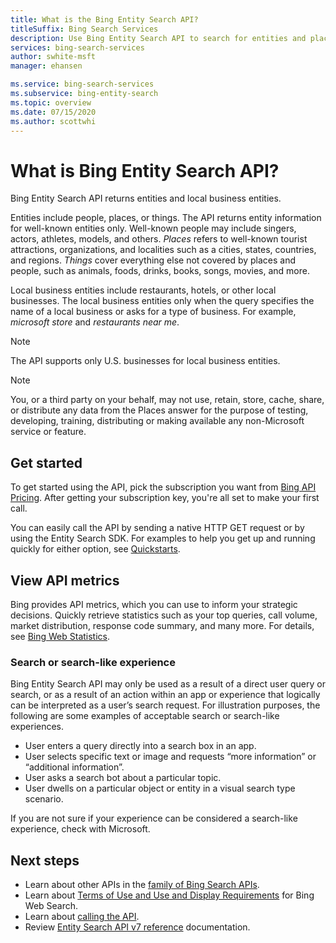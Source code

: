 ```yaml
---
title: What is the Bing Entity Search API?
titleSuffix: Bing Search Services
description: Use Bing Entity Search API to search for entities and places.
services: bing-search-services
author: swhite-msft
manager: ehansen

ms.service: bing-search-services
ms.subservice: bing-entity-search
ms.topic: overview
ms.date: 07/15/2020
ms.author: scottwhi
---
```


# What is Bing Entity Search API?

Bing Entity Search API returns entities and local business entities.

Entities include people, places, or things. The API returns entity information for well-known entities only. Well-known people may include singers, actors, athletes, models, and others. *Places* refers to well-known tourist attractions, organizations, and localities such as a cities, states, countries, and regions. *Things* cover everything else not covered by places and people, such as animals, foods, drinks, books, songs, movies, and more. 

Local business entities include restaurants, hotels, or other local businesses. The local business entities only when the query specifies the name of a local business or asks for a type of business. For example, *microsoft store* and *restaurants near me*. 

> [!NOTE]
> The API supports only U.S. businesses for local business entities. 

> [!NOTE]
> You, or a third party on your behalf, may not use, retain, store, cache, share, or distribute any data from the Places answer for the purpose of testing, developing, training, distributing or making available any non-Microsoft service or feature.


## Get started

To get started using the API, pick the subscription you want from <a href="https://aka.ms/bingsearchapipricing" target="_blank">Bing API Pricing</a>. After getting your subscription key, you're all set to make your first call. 

You can easily call the API by sending a native HTTP GET request or by using the Entity Search SDK. For examples to help you get up and running quickly for either option, see [Quickstarts](quickstarts/quickstarts.md).


## View API metrics

Bing provides API metrics, which you can use to inform your strategic decisions. Quickly retrieve statistics such as your top queries, call volume, market distribution, response code summary, and many more. For details, see [Bing Web Statistics](../bing-web-search/bing-web-stats.md).


### Search or search-like experience

Bing Entity Search API may only be used as a result of a direct user query or search, or as a result of an action within an app or experience that logically can be interpreted as a user’s search request. For illustration purposes, the following are some examples of acceptable search or search-like experiences.

- User enters a query directly into a search box in an app.
- User selects specific text or image and requests “more information” or “additional information”.
- User asks a search bot about a particular topic.
- User dwells on a particular object or entity in a visual search type scenario.

If you are not sure if your experience can be considered a search-like experience, check with Microsoft.


## Next steps

- Learn about other APIs in the [family of Bing Search APIs](../bing-web-search/bing-api-comparison.md).
- Learn about [Terms of Use and Use and Display Requirements](https://aka.ms/BingAPIsLegal) for Bing Web Search.  
- Learn about [calling the API](how-to/search-for-entities.md).
- Review [Entity Search API v7 reference](reference/endpoints.md) documentation.  

